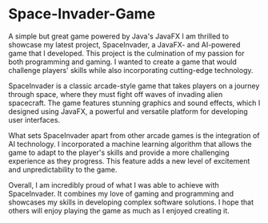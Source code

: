 # Space-Invader-Game
A simple but great game powered by Java's JavaFX
I am thrilled to showcase my latest project, SpaceInvader, a JavaFX- and AI-powered game that I developed. This project is the culmination of my passion for both programming and gaming. I wanted to create a game that would challenge players' skills while also incorporating cutting-edge technology.

SpaceInvader is a classic arcade-style game that takes players on a journey through space, where they must fight off waves of invading alien spacecraft. The game features stunning graphics and sound effects, which I designed using JavaFX, a powerful and versatile platform for developing user interfaces.

What sets SpaceInvader apart from other arcade games is the integration of AI technology. I incorporated a machine learning algorithm that allows the game to adapt to the player's skills and provide a more challenging experience as they progress. This feature adds a new level of excitement and unpredictability to the game.

Overall, I am incredibly proud of what I was able to achieve with SpaceInvader. It combines my love of gaming and programming and showcases my skills in developing complex software solutions. I hope that others will enjoy playing the game as much as I enjoyed creating it.
